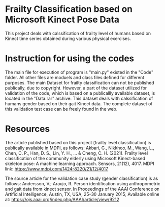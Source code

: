 # Frailty Classification based on Microsoft Kinect Pose Data
This project deals with calssification of frailty level of humans based on Kinect time series obtained during various physical exercises. 

# Instruction for using the codes
The main file for execution of program is "main.py" existed in the "Code" folder. All other files are moduels and class files defined for different purposes. The main Dataset for frailty classification can not be published publically, due to copyright. However, a part of the dataset utilized for validation of the code, which is based on a publicallly available dataset, is located in the "Data.rar" archive. This dataset deals with calssification of humans gender based on their gait Kinect data. The complete dataset of this validation test case can be freely found in the web.

# Resources
The article published based on this project (frailty level classification) is publically available in MDPI, as follows:
Akbari, G., Nikkhoo, M., Wang, L., Chen, C. P., Han, D. S., Lin, Y. H., ... & Cheng, C. H. (2021). Frailty level classification of the community elderly using Microsoft Kinect-based skeleton pose: A machine learning approach. Sensors, 21(12), 4017.
MDPI link: https://www.mdpi.com/1424-8220/21/12/4017

The source article for the validation case study (gender classification) is as follows:
Andersson, V.; Araujo, R. Person identification using anthropometric and gait data from kinect sensor. In Proceedings of the AAAI Conference on Artificial Intelligence, Austin, TX, USA, 25–30 January 2015;
Available online at: https://ojs.aaai.org/index.php/AAAI/article/view/9212
